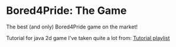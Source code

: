 # Bored4Pride: The Game

The best (and only) Bored4Pride game on the market!

Tutorial for java 2d game I've taken quite a lot from: [Tutorial playlist](https://youtube.com/playlist?list=PL_QPQmz5C6WUF-pOQDsbsKbaBZqXj4qSq)

